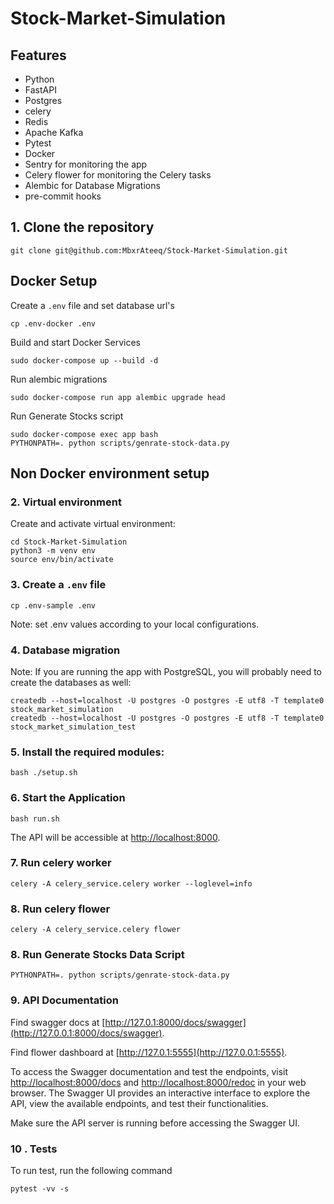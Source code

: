 # Stock-Market-Simulation

## Features

+ Python
+ FastAPI
+ Postgres
+ celery
+ Redis
+ Apache Kafka
+ Pytest
+ Docker
+ Sentry for monitoring the app
+ Celery flower for monitoring the Celery tasks
+ Alembic for Database Migrations
+ pre-commit hooks

## 1. Clone the repository
```shell
git clone git@github.com:MbxrAteeq/Stock-Market-Simulation.git
```

## Docker Setup
Create a `.env` file and set database url's
```shell
cp .env-docker .env
```
Build and start Docker Services
```shell
sudo docker-compose up --build -d
```
Run alembic migrations
```shell
sudo docker-compose run app alembic upgrade head
```
Run Generate Stocks script
```shell
sudo docker-compose exec app bash
PYTHONPATH=. python scripts/genrate-stock-data.py
```

## Non Docker environment setup
### 2. Virtual environment
Create and activate virtual environment:
```shell
cd Stock-Market-Simulation
python3 -m venv env
source env/bin/activate
```

### 3. Create a `.env` file
```shell
cp .env-sample .env
```
Note: set .env values according to your local configurations.

### 4. Database migration
Note: If you are running the app with PostgreSQL, you will probably need to
create the databases as well:
```shell
createdb --host=localhost -U postgres -O postgres -E utf8 -T template0 stock_market_simulation
createdb --host=localhost -U postgres -O postgres -E utf8 -T template0 stock_market_simulation_test
```

### 5. Install the required modules:
```shell
bash ./setup.sh
```

### 6. Start the Application

```shell
bash run.sh
```
The API will be accessible at [http://localhost:8000](http://localhost:8000).

### 7. Run celery worker
```shell
celery -A celery_service.celery worker --loglevel=info
```

### 8. Run celery flower
```shell
celery -A celery_service.celery flower
```

### 8. Run Generate Stocks Data Script
```shell
PYTHONPATH=. python scripts/genrate-stock-data.py
```

### 9. API Documentation
Find swagger docs at [http://127.0.1:8000/docs/swagger](http://127.0.0.1:8000/docs/swagger).

Find flower dashboard at [http://127.0.1:5555](http://127.0.0.1:5555).

To access the Swagger documentation and test the endpoints, visit [http://localhost:8000/docs](http://localhost:8000/docs) and [http://localhost:8000/redoc](http://localhost:8000/redoc) in your web browser.
The Swagger UI provides an interactive interface to explore the API, view the available endpoints, and test their functionalities.

Make sure the API server is running before accessing the Swagger UI.

### 10  . Tests
To run test, run the following command
```shell
pytest -vv -s
```
